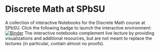 # Discrete Math at SPbSU

A collection of interactive Notebooks for the 
Discrete Math course at SPbSU. Click the following 
badge to launch the interactive environment:
[![Binder](https://mybinder.org/badge.svg)](https://mybinder.org/v2/gh/alexanderskulikov/discrete-math/master)
The interactive notebooks complement live lecture by providing visualizations and additional resources, but
are not meant to replace the lectures (in particular, contain almost no proofs).
